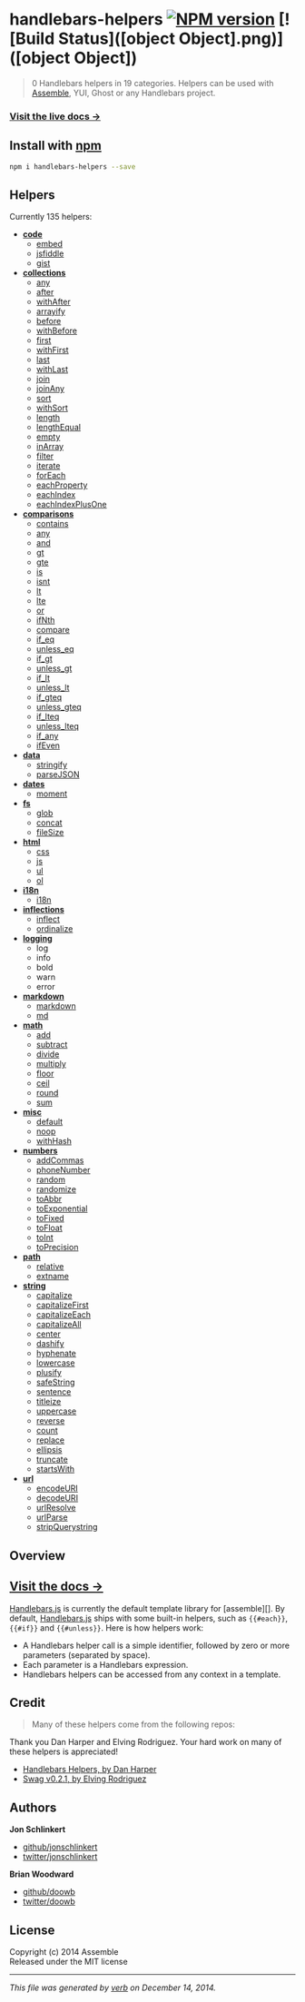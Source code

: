 # handlebars-helpers [![NPM version](https://badge.fury.io/js/handlebars-helpers.png)](http://badge.fury.io/js/handlebars-helpers)  [![Build Status]([object Object].png)]([object Object])

> 0 Handlebars helpers in 19 categories. Helpers can be used with [Assemble](https://github.com/assemble/assemble), YUI, Ghost or any Handlebars project.

### [Visit the live docs →](http://assemble.io/helpers/)

## Install with [npm](npmjs.org)

```bash
npm i handlebars-helpers --save
```

## Helpers

Currently 135 helpers:

+ **[code](./lib/helpers/code.js)**
  - [embed](./lib/helpers/code.js#25)
  - [jsfiddle](./lib/helpers/code.js#56)
  - [gist](./lib/helpers/code.js#83)
+ **[collections](./lib/helpers/collections.js)**
  - [any](./lib/helpers/collections.js#14)
  - [after](./lib/helpers/collections.js#31)
  - [withAfter](./lib/helpers/collections.js#46)
  - [arrayify](./lib/helpers/collections.js#64)
  - [before](./lib/helpers/collections.js#80)
  - [withBefore](./lib/helpers/collections.js#95)
  - [first](./lib/helpers/collections.js#113)
  - [withFirst](./lib/helpers/collections.js#132)
  - [last](./lib/helpers/collections.js#163)
  - [withLast](./lib/helpers/collections.js#182)
  - [join](./lib/helpers/collections.js#206)
  - [joinAny](./lib/helpers/collections.js#229)
  - [sort](./lib/helpers/collections.js#258)
  - [withSort](./lib/helpers/collections.js#269)
  - [length](./lib/helpers/collections.js#316)
  - [lengthEqual](./lib/helpers/collections.js#321)
  - [empty](./lib/helpers/collections.js#330)
  - [inArray](./lib/helpers/collections.js#338)
  - [filter](./lib/helpers/collections.js#346)
  - [iterate](./lib/helpers/collections.js#389)
  - [forEach](./lib/helpers/collections.js#455)
  - [eachProperty](./lib/helpers/collections.js#482)
  - [eachIndex](./lib/helpers/collections.js#499)
  - [eachIndexPlusOne](./lib/helpers/collections.js#526)
+ **[comparisons](./lib/helpers/comparisons.js)**
  - [contains](./lib/helpers/comparisons.js#17)
  - [any](./lib/helpers/comparisons.js#43)
  - [and](./lib/helpers/comparisons.js#50)
  - [gt](./lib/helpers/comparisons.js#58)
  - [gte](./lib/helpers/comparisons.js#66)
  - [is](./lib/helpers/comparisons.js#74)
  - [isnt](./lib/helpers/comparisons.js#82)
  - [lt](./lib/helpers/comparisons.js#90)
  - [lte](./lib/helpers/comparisons.js#98)
  - [or](./lib/helpers/comparisons.js#111)
  - [ifNth](./lib/helpers/comparisons.js#123)
  - [compare](./lib/helpers/comparisons.js#158)
  - [if_eq](./lib/helpers/comparisons.js#225)
  - [unless_eq](./lib/helpers/comparisons.js#242)
  - [if_gt](./lib/helpers/comparisons.js#259)
  - [unless_gt](./lib/helpers/comparisons.js#276)
  - [if_lt](./lib/helpers/comparisons.js#293)
  - [unless_lt](./lib/helpers/comparisons.js#310)
  - [if_gteq](./lib/helpers/comparisons.js#327)
  - [unless_gteq](./lib/helpers/comparisons.js#344)
  - [if_lteq](./lib/helpers/comparisons.js#361)
  - [unless_lteq](./lib/helpers/comparisons.js#378)
  - [if_any](./lib/helpers/comparisons.js#396)
  - [ifEven](./lib/helpers/comparisons.js#429)
+ **[data](./lib/helpers/data.js)**
  - [stringify](./lib/helpers/data.js#11)
  - [parseJSON](./lib/helpers/data.js#19)
+ **[dates](./lib/helpers/dates.js)**
  - [moment](./lib/helpers/dates.js#7)
+ **[fs](./lib/helpers/fs.js)**
  - [glob](./lib/helpers/fs.js#14)
  - [concat](./lib/helpers/fs.js#28)
  - [fileSize](./lib/helpers/fs.js#43)
+ **[html](./lib/helpers/html.js)**
  - [css](./lib/helpers/html.js#14)
  - [js](./lib/helpers/html.js#33)
  - [ul](./lib/helpers/html.js#60)
  - [ol](./lib/helpers/html.js#74)
+ **[i18n](./lib/helpers/i18n.js)**
  - [i18n](./lib/helpers/i18n.js#13)
+ **[inflections](./lib/helpers/inflections.js)**
  - [inflect](./lib/helpers/inflections.js#6)
  - [ordinalize](./lib/helpers/inflections.js#42)
+ **[logging](./lib/helpers/logging.js)**
  - log
  - info
  - bold
  - warn
  - error
+ **[markdown](./lib/helpers/markdown.js)**
  - [markdown](./lib/helpers/markdown.js#7)
  - [md](./lib/helpers/markdown.js#13)
+ **[math](./lib/helpers/math.js)**
  - [add](./lib/helpers/math.js#5)
  - [subtract](./lib/helpers/math.js#9)
  - [divide](./lib/helpers/math.js#13)
  - [multiply](./lib/helpers/math.js#17)
  - [floor](./lib/helpers/math.js#21)
  - [ceil](./lib/helpers/math.js#25)
  - [round](./lib/helpers/math.js#29)
  - [sum](./lib/helpers/math.js#33)
+ **[misc](./lib/helpers/misc.js)**
  - [default](./lib/helpers/misc.js#3)
  - [noop](./lib/helpers/misc.js#14)
  - [withHash](./lib/helpers/misc.js#23)
+ **[numbers](./lib/helpers/numbers.js)**
  - [addCommas](./lib/helpers/numbers.js#11)
  - [phoneNumber](./lib/helpers/numbers.js#25)
  - [random](./lib/helpers/numbers.js#42)
  - [randomize](./lib/helpers/numbers.js#57)
  - [toAbbr](./lib/helpers/numbers.js#70)
  - [toExponential](./lib/helpers/numbers.js#95)
  - [toFixed](./lib/helpers/numbers.js#102)
  - [toFloat](./lib/helpers/numbers.js#109)
  - [toInt](./lib/helpers/numbers.js#113)
  - [toPrecision](./lib/helpers/numbers.js#117)
+ **[path](./lib/helpers/path.js)**
  - [relative](./lib/helpers/path.js#20)
  - [extname](./lib/helpers/path.js#35)
+ **[string](./lib/helpers/string.js)**
  - [capitalize](./lib/helpers/string.js#14)
  - [capitalizeFirst](./lib/helpers/string.js#28)
  - [capitalizeEach](./lib/helpers/string.js#43)
  - [capitalizeAll](./lib/helpers/string.js#59)
  - [center](./lib/helpers/string.js#82)
  - [dashify](./lib/helpers/string.js#101)
  - [hyphenate](./lib/helpers/string.js#114)
  - [lowercase](./lib/helpers/string.js#127)
  - [plusify](./lib/helpers/string.js#141)
  - [safeString](./lib/helpers/string.js#154)
  - [sentence](./lib/helpers/string.js#167)
  - [titleize](./lib/helpers/string.js#185)
  - [uppercase](./lib/helpers/string.js#202)
  - [reverse](./lib/helpers/string.js#210)
  - [count](./lib/helpers/string.js#225)
  - [replace](./lib/helpers/string.js#253)
  - [ellipsis](./lib/helpers/string.js#269)
  - [truncate](./lib/helpers/string.js#292)
  - [startsWith](./lib/helpers/string.js#323)
+ **[url](./lib/helpers/url.js)**
  - [encodeURI](./lib/helpers/url.js#16)
  - [decodeURI](./lib/helpers/url.js#27)
  - [urlResolve](./lib/helpers/url.js#40)
  - [urlParse](./lib/helpers/url.js#55)
  - [stripQuerystring](./lib/helpers/url.js#60)

## Overview
## [Visit the docs →](http://assemble.io/helpers/)

[Handlebars.js](https://github.com/wycats/handlebars.js) is currently the default template library for [assemble][]. By default, [Handlebars.js](http://handlebarsjs.com/) ships with some built-in helpers, such as `{{#each}}`, `{{#if}}` and `{{#unless}}`. Here is how helpers work:

* A Handlebars helper call is a simple identifier, followed by zero or more parameters (separated by space).
* Each parameter is a Handlebars expression.
* Handlebars helpers can be accessed from any context in a template.

## Credit
> Many of these helpers come from the following repos:

Thank you Dan Harper and Elving Rodriguez. Your hard work on many of these helpers is appreciated!

* [Handlebars Helpers, by Dan Harper](http://github.com/danharper)
* [Swag v0.2.1, by Elving Rodriguez](http://elving.github.com/swag/)


## Authors
 
**Jon Schlinkert**
 
+ [github/jonschlinkert](https://github.com/jonschlinkert)
+ [twitter/jonschlinkert](http://twitter.com/jonschlinkert) 
 
**Brian Woodward**
 
+ [github/doowb](https://github.com/doowb)
+ [twitter/doowb](http://twitter.com/doowb) 


## License
Copyright (c) 2014 Assemble  
Released under the MIT license

***

_This file was generated by [verb](https://github.com/assemble/verb) on December 14, 2014._
